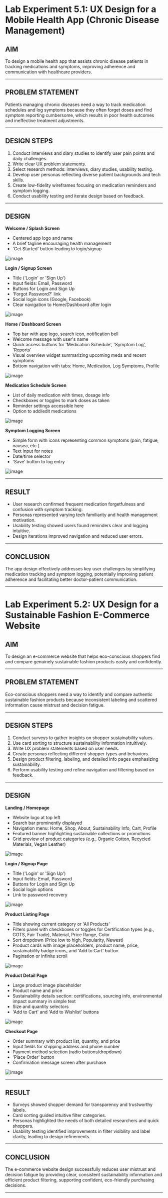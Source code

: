 # Lab Experiment 5.1: UX Design for a Mobile Health App (Chronic Disease Management)

## AIM  
To design a mobile health app that assists chronic disease patients in tracking medications and symptoms, improving adherence and communication with healthcare providers.

---

## PROBLEM STATEMENT  
Patients managing chronic diseases need a way to track medication schedules and log symptoms because they often forget doses and find symptom reporting cumbersome, which results in poor health outcomes and ineffective treatment adjustments.

---

## DESIGN STEPS  
1. Conduct interviews and diary studies to identify user pain points and daily challenges.  
2. Write clear UX problem statements.  
3. Select research methods: interviews, diary studies, usability testing.  
4. Develop user personas reflecting diverse patient backgrounds and tech skills.  
5. Create low-fidelity wireframes focusing on medication reminders and symptom logging.  
6. Conduct usability testing and iterate design based on feedback.

---

## DESIGN

**Welcome / Splash Screen**  
- Centered app logo and name  
- A brief tagline encouraging health management  
- 'Get Started' button leading to login/signup  

![image](https://github.com/user-attachments/assets/0fd66486-e6de-4299-a3a1-d969ed199620)


**Login / Signup Screen**  
- Title ('Login' or 'Sign Up')  
- Input fields: Email, Password  
- Buttons for Login and Sign Up  
- 'Forgot Password?' link  
- Social login icons (Google, Facebook)  
- Clear navigation to Home/Dashboard after login  

![image](https://github.com/user-attachments/assets/323adea4-8cb0-4af7-9726-2a066c491315)


**Home / Dashboard Screen**  
- Top bar with app logo, search icon, notification bell  
- Welcome message with user's name  
- Quick access buttons for 'Medication Schedule', 'Symptom Log', 'Reports'  
- Visual overview widget summarizing upcoming meds and recent symptoms  
- Bottom navigation with tabs: Home, Medication, Log Symptoms, Profile  

![image](https://github.com/user-attachments/assets/9d60d387-beba-4a02-ac4b-539c20bdc14a)


**Medication Schedule Screen**  
- List of daily medication with times, dosage info  
- Checkboxes or toggles to mark doses as taken  
- Reminder settings accessible here  
- Option to add/edit medications  

![image](https://github.com/user-attachments/assets/e34c7fe4-3961-4bb2-8fac-7dbe9b65a809)


**Symptom Logging Screen**  
- Simple form with icons representing common symptoms (pain, fatigue, nausea, etc.)  
- Text input for notes  
- Date/time selector  
- 'Save' button to log entry  

![image](https://github.com/user-attachments/assets/c4e913af-d614-4bf0-a601-fcc051ec6fec)


---

## RESULT  
- User research confirmed frequent medication forgetfulness and confusion with symptom tracking.  
- Personas represented varying tech familiarity and health management motivation.  
- Usability testing showed users found reminders clear and logging intuitive.  
- Design iterations improved navigation and reduced user errors.

---

## CONCLUSION  
The app design effectively addresses key user challenges by simplifying medication tracking and symptom logging, potentially improving patient adherence and facilitating better doctor-patient communication.

---

# Lab Experiment 5.2: UX Design for a Sustainable Fashion E-Commerce Website

## AIM  
To design an e-commerce website that helps eco-conscious shoppers find and compare genuinely sustainable fashion products easily and confidently.

---

## PROBLEM STATEMENT  
Eco-conscious shoppers need a way to identify and compare authentic sustainable fashion products because inconsistent labeling and scattered information cause mistrust and decision fatigue.

---

## DESIGN STEPS  
1. Conduct surveys to gather insights on shopper sustainability values.  
2. Use card sorting to structure sustainability information intuitively.  
3. Write UX problem statements based on user needs.  
4. Create personas reflecting different shopper types and behaviors.  
5. Design product filtering, labeling, and detailed info pages emphasizing sustainability.  
6. Perform usability testing and refine navigation and filtering based on feedback.

---

## DESIGN

**Landing / Homepage**  
- Website logo at top left  
- Search bar prominently displayed  
- Navigation menu: Home, Shop, About, Sustainability Info, Cart, Profile  
- Featured banner highlighting sustainable collections or promotions  
- Grid preview of product categories (e.g., Organic Cotton, Recycled Materials, Vegan Leather)  

![image](https://github.com/user-attachments/assets/66600bee-74da-47a2-acce-9fe7a1f2236a)


**Login / Signup Page**  
- Title ('Login' or 'Sign Up')  
- Input fields: Email, Password  
- Buttons for Login and Sign Up  
- Social login options  
- Link to password recovery  

![image](https://github.com/user-attachments/assets/fec921fb-42bc-4653-a215-07d74c7b26f9)


**Product Listing Page**  
- Title showing current category or 'All Products'  
- Filters panel with checkboxes or toggles for Certification types (e.g., GOTS, Fair Trade), Material, Price Range, Color  
- Sort dropdown (Price low to high, Popularity, Newest)  
- Product cards with image placeholders, product name, price, sustainability badge icons, and 'Add to Cart' button  
- Pagination or infinite scroll  

![image](https://github.com/user-attachments/assets/5a8ce1ce-2baa-40a3-b3d9-0a75378024a0)


**Product Detail Page**  
- Large product image placeholder  
- Product name and price  
- Sustainability details section: certifications, sourcing info, environmental impact summary in simple text  
- Size and quantity selectors  
- 'Add to Cart' and 'Add to Wishlist' buttons  

![image](https://github.com/user-attachments/assets/5c6baf06-8713-467c-9ef2-546bab029067)


**Checkout Page**  
- Order summary with product list, quantity, and price  
- Input fields for shipping address and phone number  
- Payment method selection (radio buttons/dropdown)  
- 'Place Order' button  
- Confirmation message screen after purchase  

![image](https://github.com/user-attachments/assets/36f4e101-4d99-4258-90ce-db3d950845c5)

---

## RESULT  
- Surveys showed shopper demand for transparency and trustworthy labels.  
- Card sorting guided intuitive filter categories.  
- Personas highlighted the needs of both detailed researchers and quick shoppers.  
- Usability testing identified improvements in filter visibility and label clarity, leading to design refinements.

---

## CONCLUSION  
The e-commerce website design successfully reduces user mistrust and decision fatigue by providing clear, consistent sustainability information and efficient product filtering, supporting confident, eco-friendly purchasing decisions.

---
